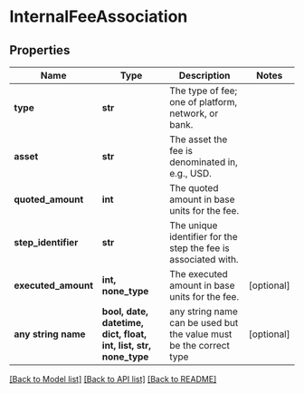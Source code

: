 # InternalFeeAssociation



## Properties
Name | Type | Description | Notes
------------ | ------------- | ------------- | -------------
**type** | **str** | The type of fee; one of platform, network, or bank. | 
**asset** | **str** | The asset the fee is denominated in, e.g., USD. | 
**quoted_amount** | **int** | The quoted amount in base units for the fee. | 
**step_identifier** | **str** | The unique identifier for the step the fee is associated with. | 
**executed_amount** | **int, none_type** | The executed amount in base units for the fee. | [optional] 
**any string name** | **bool, date, datetime, dict, float, int, list, str, none_type** | any string name can be used but the value must be the correct type | [optional]

[[Back to Model list]](../README.md#documentation-for-models) [[Back to API list]](../README.md#documentation-for-api-endpoints) [[Back to README]](../README.md)


